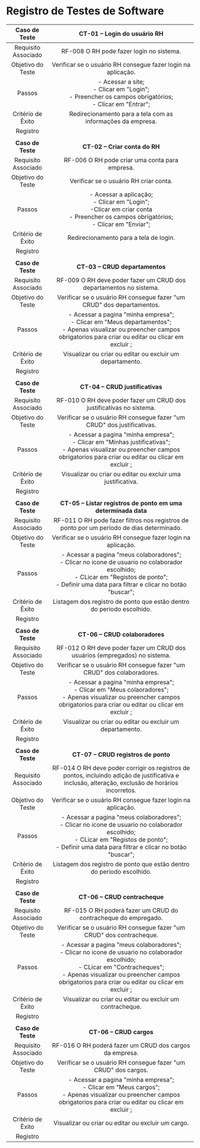 # Registro de Testes de Software

|  **Caso de Teste**  |                                                                                                          **CT-01 – Login do usuário RH**                                                                                                          |
| :-----------------: | :-----------------------------------------------------------------------------------------------------------------------------------------------------------------------------------------------------------------------------------------------: |
| Requisito Associado |                                                                                                     RF-008 O RH pode fazer login no sistema.                                                                                                      |
|  Objetivo do Teste  |                                                                                           Verificar se o usuário RH consegue fazer login na aplicação.                                                                                            |
|       Passos        |                                                               - Acessar a site; <br> - Clicar em "Login"; <br> - Preencher os campos obrigatórios; <br> - Clicar em "Entrar"; <br>                                                                |
|  Critério de Êxito  |                                                                                            Redirecionamento para a tela com as informações da empresa.                                                                                            |
|        Registro        |                                                                                  |
|      |          |
|  **Caso de Teste**  |                                                                                                           **CT-02 – Criar conta do RH**                                                                                                           |
| Requisito Associado |                                                                                                  RF-006 O RH pode criar uma conta para empresa.                                                                                                   |
|  Objetivo do Teste  |                                                                                                      Verificar se o usuário RH criar conta.                                                                                                       |
|       Passos        |                                               - Acessar a aplicação; <br> - Clicar em "Login"; <br> -Clicar em criar conta <br> - Preencher os campos obrigatórios; <br> - Clicar em "Enviar"; <br>                                               |
|  Critério de Êxito  |                                                                                                      Redirecionamento para a tela de login.                                                                                                       |
|        Registro        |                                                                                                                                                                  |
|       |      |
|  **Caso de Teste**  |                                                                                                          **CT-03 – CRUD departamentos**                                                                                                           |
| Requisito Associado |                                                                                        RF-009 O RH deve poder fazer um CRUD dos departamentos no sistema.                                                                                         |
|  Objetivo do Teste  |                                                                                       Verificar se o usuário RH consegue fazer "um CRUD" dos departamentos.                                                                                       |
|       Passos        |                               - Acessar a pagina "minha empresa"; <br> - Clicar em "Meus departamentos"; <br> - Apenas visualizar ou preencher campos obrigatorios para criar ou editar ou clicar em excluir ; <br>                               |
|  Critério de Êxito  |                                                                                             Visualizar ou criar ou editar ou excluir um departamento.                                                                                             |
|        Registro        |                                                                                                                      |
|          |          |
|  **Caso de Teste**  |                                                                                                          **CT-04 – CRUD justificativas**                                                                                                          |
| Requisito Associado |                                                                                        RF-010 O RH deve poder fazer um CRUD dos justificativas no sistema.                                                                                        |
|  Objetivo do Teste  |                                                                                      Verificar se o usuário RH consegue fazer "um CRUD" dos justificativas.                                                                                       |
|       Passos        |                             - Acessar a pagina "minha empresa"; <br> - Clicar em "Minhas justificativas"; <br> - Apenas visualizar ou preencher campos obrigatorios para criar ou editar ou clicar em excluir ; <br>                              |
|  Critério de Êxito  |                                                                                            Visualizar ou criar ou editar ou excluir uma justificativa.                                                                                            |
|        Registro        |                                                                                     |
|      |      |
|  **Caso de Teste**  |                                                                                           **CT-05 – Listar registros de ponto em uma determinada data**                                                                                           |
| Requisito Associado |                                                                             RF-011 O RH pode fazer filtros nos registros de ponto por um período de dias determinado.                                                                             |
|  Objetivo do Teste  |                                                                                           Verificar se o usuário RH consegue fazer login na aplicação.                                                                                            |
|       Passos        |                 - Acessar a pagina "meus colaboradores"; <br> - Clicar no icone de usuario no colaborador escolhido; <br> - CLicar em "Registos de ponto"; <br> - Definir uma data para filtrar e clicar no botão "buscar"; <br>                  |
|  Critério de Êxito  |                                                                                       Listagem dos registro de ponto que estão dentro do periodo escolhido.                                                                                       |
|        Registro                                                                                                              |
|      |      |
|  **Caso de Teste**  |                                                                                                          **CT-06 – CRUD colaboradores**                                                                                                           |
| Requisito Associado |                                                                                    RF-012 O RH deve poder fazer um CRUD dos usuários (empregados) no sistema.                                                                                     |
|  Objetivo do Teste  |                                                                                       Verificar se o usuário RH consegue fazer "um CRUD" dos colaboradores.                                                                                       |
|       Passos        |                               - Acessar a pagina "minha empresa"; <br> - Clicar em "Meus colaoradores"; <br> - Apenas visualizar ou preencher campos obrigatorios para criar ou editar ou clicar em excluir ; <br>                                |
|  Critério de Êxito  |                                                                                             Visualizar ou criar ou editar ou excluir um departamento.                                                                                             |
|        Registro        |                                                                                                                       |
|          |          |
|  **Caso de Teste**  |                                                                                                        **CT-07 – CRUD registros de ponto**                                                                                                        |
| Requisito Associado |                                                 RF-014 O RH deve poder corrigir os registros de pontos, incluindo adição de justificativa e inclusão, alteração, exclusão de horários incorretos.                                                 |
|  Objetivo do Teste  |                                                                                           Verificar se o usuário RH consegue fazer login na aplicação.                                                                                            |
|       Passos        |                 - Acessar a pagina "meus colaboradores"; <br> - Clicar no icone de usuario no colaborador escolhido; <br> - CLicar em "Registos de ponto"; <br> - Definir uma data para filtrar e clicar no botão "buscar"; <br>                  |
|  Critério de Êxito  |                                                                                       Listagem dos registro de ponto que estão dentro do periodo escolhido.                                                                                       |
|        Registro        |                                                                                                        |
|        |        |
|  **Caso de Teste**  |                                                                                                           **CT-06 – CRUD contracheque**                                                                                                           |
| Requisito Associado |                                                                                          RF-015 O RH poderá fazer um CRUD do contracheque do empregado.                                                                                           |
|  Objetivo do Teste  |                                                                                       Verificar se o usuário RH consegue fazer "um CRUD" dos contracheque.                                                                                        |
|       Passos        | - Acessar a pagina "meus colaboradores"; <br> - Clicar no icone de usuario no colaborador escolhido; <br> - CLicar em "Contracheques"; <br> - Apenas visualizar ou preencher campos obrigatorios para criar ou editar ou clicar em excluir ; <br> |
|  Critério de Êxito  |                                                                                             Visualizar ou criar ou editar ou excluir um contracheque.                                                                                             |
|        Registro        |                                                                                                                   |
|          |          |
|  **Caso de Teste**  |                                                                                                              **CT-06 – CRUD cargos**                                                                                                              |
| Requisito Associado |                                                                                              RF-016 O RH poderá fazer um CRUD dos cargos da empresa.                                                                                              |
|  Objetivo do Teste  |                                                                                          Verificar se o usuário RH consegue fazer "um CRUD" dos cargos.                                                                                           |
|       Passos        |                                  - Acessar a pagina "minha empresa"; <br> - Clicar em "Meus cargos"; <br> - Apenas visualizar ou preencher campos obrigatorios para criar ou editar ou clicar em excluir ; <br>                                   |
|  Critério de Êxito  |                                                                                                Visualizar ou criar ou editar ou excluir um cargo.                                                                                                 |
|             Registro        |                                                                                                                                                                                                                                                   |
